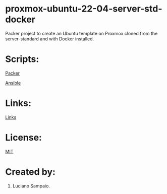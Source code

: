 # proxmox-ubuntu-22-04-server-std-docker
Packer project to create an Ubuntu template on Proxmox cloned from the server-standard and with Docker installed.

# Scripts:
[Packer](packer/ "Packer")

[Ansible](ansible/ "Ansible")

# Links:

[Links](links.md "Links")

# License:

[MIT](LICENSE "MIT License")

# Created by: 

1. Luciano Sampaio.
